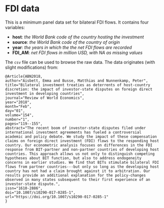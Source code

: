 FDI data
================

This is a minimum panel data set for bilateral FDI flows. It contains four variables:

-   **host**: *the World Bank code of the country hosting the investment*
-   **source**: *the World Bank code of the country of origin*
-   **year**: *the years in which the the net FDI flows are recorded*
-   **FDI\_AM**: *net FDI flows in million USD, with NA as missing values*

The `csv` file can be used to browse the raw data. The data originates (with slight modifications) from:

    @Article{ABN2018,
    author="Aisbett, Emma and Busse, Matthias and Nunnenkamp, Peter",
    title="Bilateral investment treaties as deterrents of host-country discretion: the impact of investor-state disputes on foreign direct investment in developing countries",
    journal="Review of World Economics",
    year="2018",
    month="Feb",
    day="01",
    volume="154",
    number="1",
    pages="119--155",
    abstract="The recent boom of investor-state disputes filed under international investment agreements has fueled a controversial academic and policy debate. We study the impact of these compensation claims on foreign direct investment (FDI) flows to the responding host country. Our econometric analysis focuses on differences in the FDI response from BIT-partner and non-partner countries of developing host countries. This approach allows us not only to distinguish competing hypotheses about BIT function, but also to address endogeneity concerns in earlier studies. We find that BITs stimulate bilateral FDI flows from partner countries---but only so long as the developing host country has not had a claim brought against it to arbitration. Our results provide an additional explanation for the policy-changes observed in many states subsequent to their first experience of an investor-state dispute.",
    issn="1610-2886",
    doi="10.1007/s10290-017-0285-1",
    url="https://doi.org/10.1007/s10290-017-0285-1"
    }
